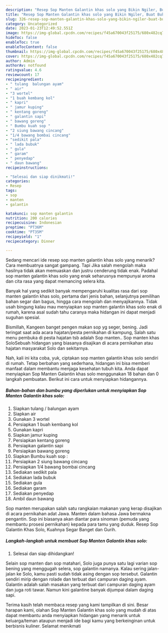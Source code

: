 ```yaml
---
description: "Resep Sop Manten Galantin khas solo yang Bikin Ngiler, Buat Buka Puasa}"
title: "Resep Sop Manten Galantin khas solo yang Bikin Ngiler, Buat Buka Puasa}"
slug: 326-resep-sop-manten-galantin-khas-solo-yang-bikin-ngiler-buat-buka-puasa
category: Uncategorized
date: 2023-01-23T12:49:52.551Z
image: https://img-global.cpcdn.com/recipes/f45a670043f25175/680x482cq70/sop-manten-galantin-khas-solo-foto-resep-utama.jpg
hideToc: false
enableToc: true
enableTocContent: false
thumbnail: https://img-global.cpcdn.com/recipes/f45a670043f25175/680x482cq70/sop-manten-galantin-khas-solo-foto-resep-utama.jpg
cover: https://img-global.cpcdn.com/recipes/f45a670043f25175/680x482cq70/sop-manten-galantin-khas-solo-foto-resep-utama.jpg
author: Admin
authorAv: notfound
ratingvalue: 4.6
reviewcount: 17
recipeingredient:
- " tulang  balungan ayam"
- " air"
- "3 wortel"
- "1 buah kembang kol"
- " kapri"
- " jamur kuping"
- " kentang goreng"
- " galantin sapi"
- " bawang goreng"
- " Bumbu kuah sop "
- "2 siung bawang cincang"
- "1/4 bawang bombai cincang"
- "sedikit pala"
- " lada bubuk"
- " gula"
- " garam"
- " penyedap"
- " daun bawang"
recipeinstructions:

- "Selesai dan siap dinikmati!"
categories:
- Resep
tags:
- sop
- manten
- galantin

katakunci: sop manten galantin 
nutrition: 200 calories
recipecuisine: Indonesian
preptime: "PT36M"
cooktime: "PT35M"
recipeyield: "1"
recipecategory: Dinner

---
```



Sedang mencari ide resep sop manten galantin khas solo yang menarik? Cara membuatnya sangat gampang. Tapi Jika salah mengolah maka hasilnya tidak akan memuaskan dan justru cenderung tidak enak. Padahal sop manten galantin khas solo yang enak seharusnya mempunyai aroma dan cita rasa yang dapat memancing selera kita.


Banyak hal yang sedikit banyak mempengaruhi kualitas rasa dari sop manten galantin khas solo, pertama dari jenis bahan, selanjutnya pemilihan bahan segar dan bagus, hingga cara mengolah dan menyajikannya. Tidak usah bingung kalau mau menyiapkan sop manten galantin khas solo enak di rumah, karena asal sudah tahu caranya maka hidangan ini dapat menjadi suguhan spesial.

Bismillah, Kangeen banget pengen makan sop yg seger, bening. Jadi teringat saat ada acara hajatan/pesta pernikahan di kampung, Salah satu menu pembuka di pesta hajatan tsb adalah Sop manten.. Sop manten khas SoloSebuah hidangan yang biasanya disajikan di acara pernikahan atau hajatan masyarakat Solo dan sekitarnya.


Nah, kali ini kita coba, yuk, ciptakan sop manten galantin khas solo sendiri di rumah. Tetap berbahan yang sederhana, hidangan ini bisa memberi manfaat dalam membantu menjaga kesehatan tubuh kita. Anda dapat menyiapkan Sop Manten Galantin khas solo menggunakan 18 bahan dan 0 langkah pembuatan. Berikut ini cara untuk menyiapkan hidangannya.

<!--inarticleads1-->

##### Bahan-bahan dan bumbu yang diperlukan untuk menyiapkan Sop Manten Galantin khas solo:

1. Siapkan  tulang / balungan ayam
1. Siapkan  air
1. Gunakan 3 wortel
1. Persiapkan 1 buah kembang kol
1. Gunakan  kapri
1. Siapkan  jamur kuping
1. Persiapkan  kentang goreng
1. Persiapkan  galantin sapi
1. Persiapkan  bawang goreng
1. Siapkan  Bumbu kuah sop :
1. Persiapkan 2 siung bawang cincang
1. Persiapkan 1/4 bawang bombai cincang
1. Sediakan sedikit pala
1. Sediakan  lada bubuk
1. Sediakan  gula
1. Sediakan  garam
1. Sediakan  penyedap
1. Ambil  daun bawang


Sop manten merupakan salah satu rangkaian makanan yang kerap disajikan di acara pernikahan adat Jawa. Manten dalam bahasa Jawa bermakna pengantin. Sop ini biasanya akan diantar para sinoman (pemuda yang membantu prosesi pernikahan) kepada para tamu yang duduk. Resep Sop Galantin Khas Solo, Kuahnya Segar Banget dan Gurih. 

<!--inarticleads2-->

##### Langkah-langkah untuk membuat Sop Manten Galantin khas solo:


1. Selesai dan siap dihidangkan!

Selain sop manten dan sop matahari, Solo juga punya satu lagi varian sop bening yang menggugah selera, sop galantin namanya. Kalau sering jalan-jalan ke Solo, kamu pasti sudah tidak asing dengan sop tersebut. Galantin sendiri mirip dengan rolade dan terbuat dari campuran daging ayam. Galantin adalah salah masakan yang terbuat dari campuran daging ayam dan juga roti tawar. Namun kini galantine banyak dijumpai dalam daging sapi. 

Terima kasih telah membaca resep yang kami tampilkan di sini. Besar harapan kami, olahan Sop Manten Galantin khas solo yang mudah di atas dapat membantu anda menyiapkan hidangan yang menarik untuk keluarga/teman ataupun menjadi ide bagi kamu yang berkeinginan untuk berbisnis kuliner. Selamat menikmati
